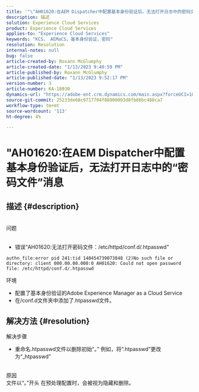 ```yaml
---
title: '"\"AH01620:在AEM Dispatcher中配置基本身份验证后，无法打开日志中的密码文件\"消息。'
description: 描述
solution: Experience Cloud Services
product: Experience Cloud Services
applies-to: "Experience Cloud Services"
keywords: "KCS， AEMaCS，基本身份验证，密码"
resolution: Resolution
internal-notes: null
bug: false
article-created-by: Roxann McGlumphy
article-created-date: "1/13/2023 9:40:59 PM"
article-published-by: Roxann McGlumphy
article-published-date: "1/13/2023 9:52:17 PM"
version-number: 3
article-number: KA-18930
dynamics-url: "https://adobe-ent.crm.dynamics.com/main.aspx?forceUCI=1&pagetype=entityrecord&etn=knowledgearticle&id=bc055af6-8a93-ed11-aad1-6045bd006a22"
source-git-commit: 25233de68c9717704f88900093d8fb86bc488ca7
workflow-type: tm+mt
source-wordcount: '113'
ht-degree: 4%

---
```


# &quot;AH01620:在AEM Dispatcher中配置基本身份验证后，无法打开日志中的“密码文件”消息

## 描述 {#description}

<br>问题<br><br>
- 错误“AH01620:无法打开密码文件：/etc/httpd/conf.d/.htpasswd”



```
authn_file:error pid 241:tid 140454739073848 (2)No such file or directory: client 000.00.00.000:0 AH01620: Could not open password file: /etc/httpd/conf.d/.htpasswd
```

环境
- 配置了基本身份验证的Adobe Experience Manager as a Cloud Service
- 在/conf.d文件夹中添加了.htpasswd文件。





## 解决方法 {#resolution}

解决步骤
- 重命名.htpasswd文件以删除初始“。” 例如，将“.htpasswd”更改为“_htpasswd”

<br>原因 <br>
文件以“。”开头 在预处理配置时，会被视为隐藏和删除。
